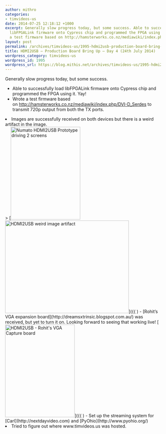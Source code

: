 ```yaml
---
author: mithro
categories:
- timvideos-us
date: 2014-07-25 12:18:12 +1000
excerpt: Generally slow progress today, but some success. Able to successfully load
  libFPGALink firmware onto Cypress chip and programmed the FPGA using it. Yay! Wrote
  a test firmware based on http://hamsterworks.co.nz/mediawiki/index.php/DVI-D_Serdes...
layout: post
permalink: /archives/timvideos-us/1995-hdmi2usb-production-board-bring-up-day-4-24th-july-2014
title: HDMI2USB – Production Board Bring Up – Day 4 (24th July 2014)
wordpress_category: timvideos-us
wordpress_id: 1995
wordpress_url: https://blog.mithis.net/archives/timvideos-us/1995-hdmi2usb-production-board-bring-up-day-4-24th-july-2014
---
```

Generally slow progress today, but some success.
- Able to successfully load libFPGALink firmware onto Cypress chip and programmed the FPGA using it. Yay!
- Wrote a test firmware based on http://hamsterworks.co.nz/mediawiki/index.php/DVI-D_Serdes to transmit 720p output from both the TX ports.
<li>Images are successfully received on both devices but there is a weird artifact in the image.
</li>
> 
[<img alt="Numato HDMI2USB Prototype driving 2 screens" class="alignnone wp-image-1997 size-medium" height="300" sizes="(max-width: 225px) 100vw, 225px" src="{{ "/assets/images/wp-content/uploads/2014/07/IMG_20140725_0029322-225x300.jpg" | relative_url }}" srcset="/assets/images/wp-content/uploads/2014/07/IMG_20140725_0029322-225x300.jpg 225w, https://blog.mithis.net/wp-content/uploads/2014/07/IMG_20140725_0029322-768x1024.jpg 768w, https://blog.mithis.net/wp-content/uploads/2014/07/IMG_20140725_0029322-900x1200.jpg 900w" width="225"/>  <img alt="HDMI2USB weird image artifact" class="alignnone wp-image-1998" height="300" sizes="(max-width: 400px) 100vw, 400px" src="{{ "/assets/images/wp-content/uploads/2014/07/IMG_20140725_003008-300x225.jpg" | relative_url }}" srcset="/assets/images/wp-content/uploads/2014/07/IMG_20140725_003008-300x225.jpg 300w, https://blog.mithis.net/wp-content/uploads/2014/07/IMG_20140725_003008-1024x768.jpg 1024w, https://blog.mithis.net/wp-content/uploads/2014/07/IMG_20140725_003008-900x675.jpg 900w" width="400"/>]({{ )
- [Rohit’s VGA expansion board](http://dreamsxtrinsic.blogspot.com.au/) was received, but yet to turn it on. Looking forward to seeing that working live!
[<img alt="HDMI2USB - Rohit's VGA Capture board" class="aligncenter wp-image-2000 size-medium" height="300" sizes="(max-width: 225px) 100vw, 225px" src="{{ "/assets/images/wp-content/uploads/2014/07/IMG_20140725_010725-225x300.jpg" | relative_url }}" srcset="/assets/images/wp-content/uploads/2014/07/IMG_20140725_010725-225x300.jpg 225w, https://blog.mithis.net/wp-content/uploads/2014/07/IMG_20140725_010725-768x1024.jpg 768w, https://blog.mithis.net/wp-content/uploads/2014/07/IMG_20140725_010725-900x1200.jpg 900w" width="225"/>]({{ )
- Set up the streaming system for [Carl](http://nextdayvideo.com) and [PyOhio](http://www.pyohio.org/)
<li>Tried to figure out where www.timvideos.us was hosted.
</li>
